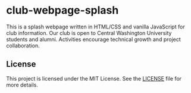 # club-webpage-splash

This is a splash webpage written in HTML/CSS and vanilla JavaScript for club information. Our club is open to Central Washington University students and alumni. Activities encourage technical growth and project collaboration.

## License

This project is licensed under the MIT License. See the [LICENSE](LICENSE) file for more details.
